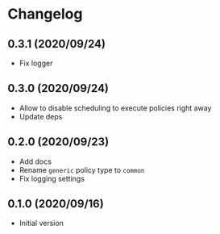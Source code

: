 # Changelog

## 0.3.1 (2020/09/24)

* Fix logger

## 0.3.0 (2020/09/24)

* Allow to disable scheduling to execute policies right away
* Update deps

## 0.2.0 (2020/09/23)

* Add docs
* Rename `generic` policy type to `common`
* Fix logging settings

## 0.1.0 (2020/09/16)

* Initial version
